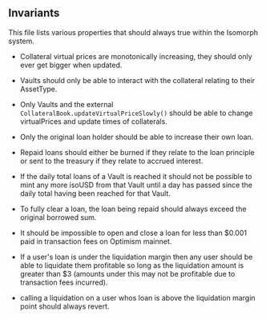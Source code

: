 ## Invariants

This file lists various properties that should always true within the Isomorph system.

- Collateral virtual prices are monotonically increasing, they should only ever get bigger when updated.

- Vaults should only be able to interact with the collateral relating to their AssetType.

- Only Vaults and the external `CollateralBook.updateVirtualPriceSlowly()` should be able to change virtualPrices and update times of collaterals.

- Only the original loan holder should be able to increase their own loan.

- Repaid loans should either be burned if they relate to the loan principle or sent to the treasury if they relate to accrued interest.

- If the daily total loans of a Vault is reached it should not be possible to mint any more isoUSD from that Vault until a day has passed since the daily total having been reached for that Vault.

- To fully clear a loan, the loan being repaid should always exceed the original borrowed sum.

- It should be impossible to open and close a loan for less than $0.001 paid in transaction fees on Optimism mainnet.

- If a user's loan is under the liquidation margin then any user should be able to liquidate them profitable so long as the liquidation amount is greater than $3 (amounts under this may not be profitable due to transaction fees incurred).

 - calling a liquidation on a user whos loan is above the liquidation margin point should always revert.
